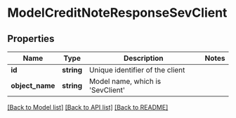# ModelCreditNoteResponseSevClient

## Properties
Name | Type | Description | Notes
------------ | ------------- | ------------- | -------------
**id** | **string** | Unique identifier of the client | 
**object_name** | **string** | Model name, which is &#x27;SevClient&#x27; | 

[[Back to Model list]](../../README.md#documentation-for-models) [[Back to API list]](../../README.md#documentation-for-api-endpoints) [[Back to README]](../../README.md)

